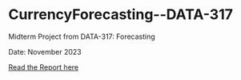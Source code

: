 # CurrencyForecasting--DATA-317
Midterm Project from DATA-317: Forecasting

Date: November 2023

[Read the Report here](https://github.com/rdfiske17/CurrencyForecasting--DATA-317/blob/main/Project1_FinalDraft_FiskeRiley.pdf)
